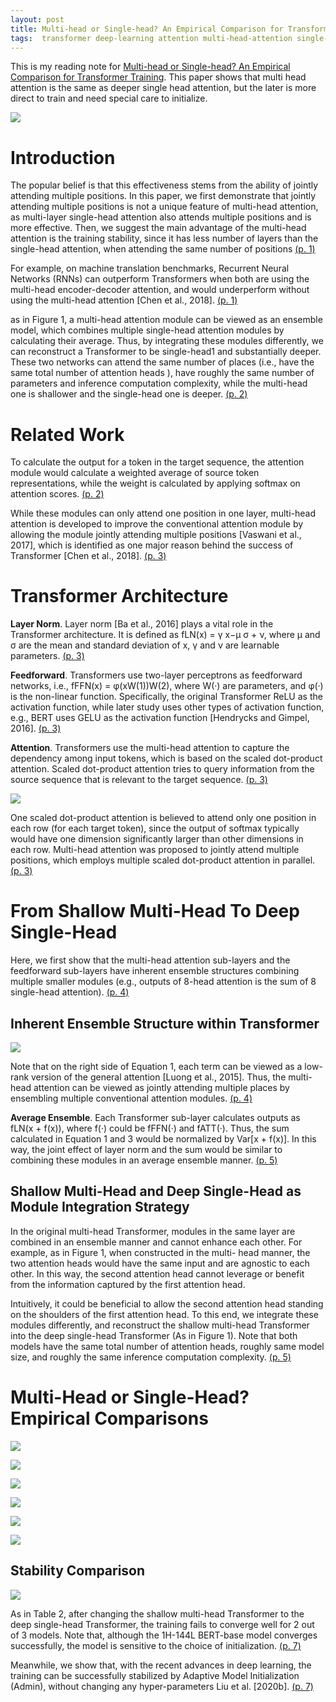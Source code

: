 ```yaml
---
layout: post
title: Multi-head or Single-head? An Empirical Comparison for Transformer Training
tags:  transformer deep-learning attention multi-head-attention single-head-attention
---
```


This is my reading note for [Multi-head or Single-head? An Empirical Comparison for Transformer Training](http://arxiv.org/abs/2106.09650). This paper shows that multi head attention is the same as deeper single head attention, but the later is more direct to train and need special care to initialize.

![](https://raw.githubusercontent.com/zhangtemplar/zhangtemplar.github.io/master/uPic/liuMultiheadSingleheadEmpirical2021-2-x103-y526.png) 

# Introduction
The popular belief is that this effectiveness stems from the ability of jointly attending multiple positions. In this paper, we first demonstrate that jointly attending multiple positions is not a unique feature of multi-head attention, as multi-layer single-head attention also attends multiple positions and is more effective. Then, we suggest the main advantage of the multi-head attention is the training stability, since it has less number of layers than the single-head attention, when attending the same number of positions [(p. 1)](zotero://open-pdf/library/items/D3AAMB82?page=1&annotation=JWLP9VB6)

For example, on machine translation benchmarks, Recurrent Neural Networks (RNNs) can outperform Transformers when both are using the multi-head encoder-decoder attention, and would underperform without using the multi-head attention [Chen et al., 2018]. [(p. 1)](zotero://open-pdf/library/items/D3AAMB82?page=1&annotation=JMP4LRRV)

as in Figure 1, a multi-head attention module can be viewed as an ensemble model, which combines multiple single-head attention modules by calculating their average. Thus, by integrating these modules differently, we can reconstruct a Transformer to be single-head1 and substantially deeper. These two networks can attend the same number of places (i.e., have the same total number of attention heads ), have roughly the same number of parameters and inference computation complexity, while the multi-head one is shallower and the single-head one is deeper. [(p. 2)](zotero://open-pdf/library/items/D3AAMB82?page=2&annotation=6T6SBGR4)

# Related Work
To calculate the output for a token in the target sequence, the attention module would calculate a weighted average of source token representations, while the weight is calculated by applying softmax on attention scores. [(p. 2)](zotero://open-pdf/library/items/D3AAMB82?page=2&annotation=PGQPWYLD)

While these modules can only attend one position in one layer, multi-head attention is developed to improve the conventional attention module by allowing the module jointly attending multiple positions [Vaswani et al., 2017], which is identified as one major reason behind the success of Transformer [Chen et al., 2018]. [(p. 3)](zotero://open-pdf/library/items/D3AAMB82?page=3&annotation=32RY534V)

# Transformer Architecture
**Layer Norm**. Layer norm [Ba et al., 2016] plays a vital role in the Transformer architecture. It is defined as fLN(x) = γ x−µ σ + ν, where µ and σ are the mean and standard deviation of x, γ and ν are learnable parameters. [(p. 3)](zotero://open-pdf/library/items/D3AAMB82?page=3&annotation=3BIUVGWB)

**Feedforward**. Transformers use two-layer perceptrons as feedforward networks, i.e., fFFN(x) = φ(xW(1))W(2), where W(·) are parameters, and φ(·) is the non-linear function. Specifically, the original Transformer ReLU as the activation function, while later study uses other types of activation function, e.g., BERT uses GELU as the activation function [Hendrycks and Gimpel, 2016]. [(p. 3)](zotero://open-pdf/library/items/D3AAMB82?page=3&annotation=2IE8PW3H)

**Attention**. Transformers use the multi-head attention to capture the dependency among input tokens, which is based on the scaled dot-product attention. Scaled dot-product attention tries to query information from the source sequence that is relevant to the target sequence. [(p. 3)](zotero://open-pdf/library/items/D3AAMB82?page=3&annotation=28CNC64Q)

![](https://raw.githubusercontent.com/zhangtemplar/zhangtemplar.github.io/master/uPic/liuMultiheadSingleheadEmpirical2021-3-x106-y151.png) 

One scaled dot-product attention is believed to attend only one position in each row (for each target token), since the output of softmax typically would have one dimension significantly larger than other dimensions in each row. Multi-head attention was proposed to jointly attend multiple positions, which employs multiple scaled dot-product attention in parallel. [(p. 3)](zotero://open-pdf/library/items/D3AAMB82?page=3&annotation=72YRAPLC)

# From Shallow Multi-Head To Deep Single-Head
Here, we first show that the multi-head attention sub-layers and the feedforward sub-layers have inherent ensemble structures combining multiple smaller modules (e.g., outputs of 8-head attention is the sum of 8 single-head attention). [(p. 4)](zotero://open-pdf/library/items/D3AAMB82?page=4&annotation=BAE73INB)

## Inherent Ensemble Structure within Transformer
![](https://raw.githubusercontent.com/zhangtemplar/zhangtemplar.github.io/master/uPic/liuMultiheadSingleheadEmpirical2021-4-x129-y328.png) 

Note that on the right side of Equation 1, each term can be viewed as a low-rank version of the general attention [Luong et al., 2015]. Thus, the multi-head attention can be viewed as jointly attending multiple places by ensembling multiple conventional attention modules. [(p. 4)](zotero://open-pdf/library/items/D3AAMB82?page=4&annotation=BLYIUBG9)

**Average Ensemble**. Each Transformer sub-layer calculates outputs as fLN(x + f(x)), where f(·) could be fFFN(·) and fATT(·). Thus, the sum calculated in Equation 1 and 3 would be normalized by Var[x + f(x)]. In this way, the joint effect of layer norm and the sum would be similar to combining these modules in an average ensemble manner. [(p. 5)](zotero://open-pdf/library/items/D3AAMB82?page=5&annotation=NAGICNCW)

## Shallow Multi-Head and Deep Single-Head as Module Integration Strategy
In the original multi-head Transformer, modules in the same layer are combined in an ensemble manner and cannot enhance each other. For example, as in Figure 1, when constructed in the multi- head manner, the two attention heads would have the same input and are agnostic to each other. In this way, the second attention head cannot leverage or benefit from the information captured by the first attention head.  

Intuitively, it could be beneficial to allow the second attention head standing on the shoulders of the first attention head. To this end, we integrate these modules differently, and reconstruct the shallow multi-head Transformer into the deep single-head Transformer (As in Figure 1). Note that both models have the same total number of attention heads, roughly same model size, and roughly the same inference computation complexity. [(p. 5)](zotero://open-pdf/library/items/D3AAMB82?page=5&annotation=2PQNWD5E)

# Multi-Head or Single-Head? Empirical Comparisons
![](https://raw.githubusercontent.com/zhangtemplar/zhangtemplar.github.io/master/uPic/liuMultiheadSingleheadEmpirical2021-5-x100-y496.png) 

![](https://raw.githubusercontent.com/zhangtemplar/zhangtemplar.github.io/master/uPic/liuMultiheadSingleheadEmpirical2021-6-x100-y567.png) 

![](https://raw.githubusercontent.com/zhangtemplar/zhangtemplar.github.io/master/uPic/liuMultiheadSingleheadEmpirical2021-6-x99-y429.png) 

![](https://raw.githubusercontent.com/zhangtemplar/zhangtemplar.github.io/master/uPic/liuMultiheadSingleheadEmpirical2021-7-x101-y437.png) 

![](https://raw.githubusercontent.com/zhangtemplar/zhangtemplar.github.io/master/uPic/liuMultiheadSingleheadEmpirical2021-8-x109-y550.png) 

![](https://raw.githubusercontent.com/zhangtemplar/zhangtemplar.github.io/master/uPic/liuMultiheadSingleheadEmpirical2021-8-x105-y377.png) 

## Stability Comparison
![](https://raw.githubusercontent.com/zhangtemplar/zhangtemplar.github.io/master/uPic/liuMultiheadSingleheadEmpirical2021-6-x101-y652.png) 

As in Table 2, after changing the shallow multi-head Transformer to the deep single-head Transformer, the training fails to converge well for 2 out of 3 models. Note that, although the 1H-144L BERT-base model converges successfully, the model is sensitive to the choice of initialization. [(p. 7)](zotero://open-pdf/library/items/D3AAMB82?page=7&annotation=EP6E5YLG)

Meanwhile, we show that, with the recent advances in deep learning, the training can be successfully stabilized by Adaptive Model Initialization (Admin), without changing any hyper-parameters Liu et al. [2020b]. [(p. 7)](zotero://open-pdf/library/items/D3AAMB82?page=7&annotation=4LVKNGKJ)

